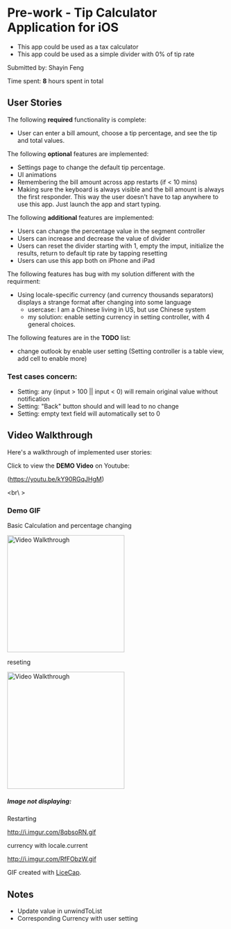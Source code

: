 # Pre-work - Tip Calculator Application for iOS

- This app could be used as a tax calculator
- This app could be used as a simple divider with 0% of tip rate


Submitted by: Shayin Feng

Time spent: **8** hours spent in total

## User Stories

The following **required** functionality is complete:
* User can enter a bill amount, choose a tip percentage, and see the tip and total values.

The following **optional** features are implemented:
* Settings page to change the default tip percentage.
* UI animations
* Remembering the bill amount across app restarts (if < 10 mins)
* Making sure the keyboard is always visible and the bill amount is always the first responder. This way the user doesn't have to tap anywhere to use this app. Just launch the app and start typing.

The following **additional** features are implemented:

- Users can change the percentage value in the segment controller
- Users can increase and decrease the value of divider
- Users can reset the divider starting with 1, empty the imput, initialize the results, return to default tip rate by tapping resetting
- Users can use this app both on iPhone and iPad

The following features has bug with my solution different with the requirment:

- Using locale-specific currency (and currency thousands separators) displays a strange format after changing into some language
	- usercase: I am a Chinese living in US, but use Chinese system
	- my solution: enable setting currency in setting controller, with 4 general choices.

The following features are in the **TODO** list:

- change outlook by enable user setting (Setting controller is a table view, add cell to enable more)

### Test cases concern:
- Setting: any (input > 100 || input < 0) will remain original value without notification
- Setting: "Back" button should and will lead to no change
- Setting: empty text field will automatically set to 0

## Video Walkthrough 

Here's a walkthrough of implemented user stories:

Click to view the **DEMO Video** on Youtube:

(https://youtu.be/kY90RGqJHgM)

<br\ >
### Demo GIF

Basic Calculation and percentage changing

<img src='http://i.imgur.com/VCNt2B6.gif' title='tip calculation' width='270' alt='Video Walkthrough' />

reseting

<img src='http://i.imgur.com/U3LKSXz.gif' title='restarting' width='270' alt='Video Walkthrough' />

##### Image not displaying: 

Restarting

http://i.imgur.com/8qbsoRN.gif

currency with locale.current

http://i.imgur.com/RfFObzW.gif

GIF created with [LiceCap](http://www.cockos.com/licecap/).

## Notes

- Update value in unwindToList
- Corresponding Currency with user setting

